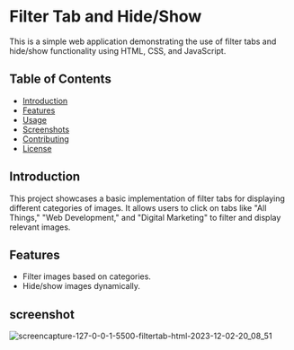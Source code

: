 # Filter Tab and Hide/Show

This is a simple web application demonstrating the use of filter tabs and hide/show functionality using HTML, CSS, and JavaScript.

## Table of Contents
- [Introduction](#introduction)
- [Features](#features)
- [Usage](#usage)
- [Screenshots](#screenshots)
- [Contributing](#contributing)
- [License](#license)

## Introduction

This project showcases a basic implementation of filter tabs for displaying different categories of images. It allows users to click on tabs like "All Things," "Web Development," and "Digital Marketing" to filter and display relevant images.

## Features

- Filter images based on categories.
- Hide/show images dynamically.

## screenshot
  ![screencapture-127-0-0-1-5500-filtertab-html-2023-12-02-20_08_51](https://github.com/yash-199/FilterTab/assets/68182949/8bc7d7d5-e822-4488-8c94-14358d93f5da)


